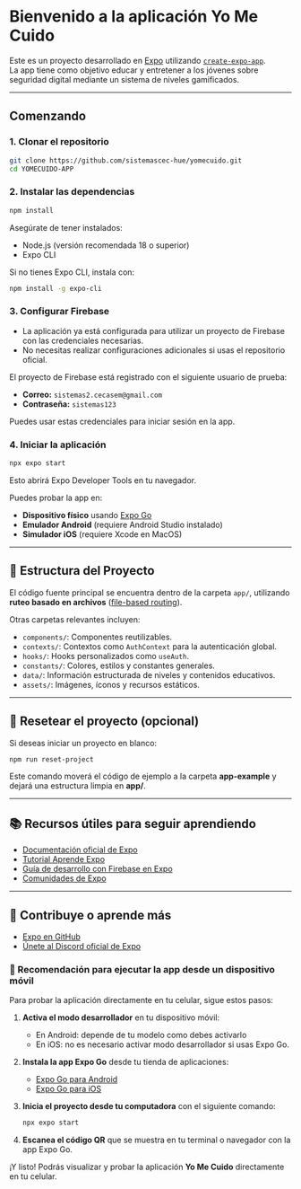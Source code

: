 
# Bienvenido a la aplicación **Yo Me Cuido**

Este es un proyecto desarrollado en [Expo](https://expo.dev) utilizando [`create-expo-app`](https://www.npmjs.com/package/create-expo-app).  
La app tiene como objetivo educar y entretener a los jóvenes sobre seguridad digital mediante un sistema de niveles gamificados.

---

## Comenzando

### 1. Clonar el repositorio

```bash
git clone https://github.com/sistemascec-hue/yomecuido.git
cd YOMECUIDO-APP
```

### 2. Instalar las dependencias

```bash
npm install
```

Asegúrate de tener instalados:
- Node.js (versión recomendada 18 o superior)
- Expo CLI

Si no tienes Expo CLI, instala con:

```bash
npm install -g expo-cli
```

### 3. Configurar Firebase

- La aplicación ya está configurada para utilizar un proyecto de Firebase con las credenciales necesarias.
- No necesitas realizar configuraciones adicionales si usas el repositorio oficial.

El proyecto de Firebase está registrado con el siguiente usuario de prueba:

- **Correo:** `sistemas2.cecasem@gmail.com`
- **Contraseña:** `sistemas123`

Puedes usar estas credenciales para iniciar sesión en la app.

### 4. Iniciar la aplicación

```bash
npx expo start
```

Esto abrirá Expo Developer Tools en tu navegador.

Puedes probar la app en:

- **Dispositivo físico** usando [Expo Go](https://expo.dev/go)
- **Emulador Android** (requiere Android Studio instalado)
- **Simulador iOS** (requiere Xcode en MacOS)

---

## 📂 Estructura del Proyecto

El código fuente principal se encuentra dentro de la carpeta `app/`, utilizando **ruteo basado en archivos** ([file-based routing](https://docs.expo.dev/router/introduction/)).

Otras carpetas relevantes incluyen:
- `components/`: Componentes reutilizables.
- `contexts/`: Contextos como `AuthContext` para la autenticación global.
- `hooks/`: Hooks personalizados como `useAuth`.
- `constants/`: Colores, estilos y constantes generales.
- `data/`: Información estructurada de niveles y contenidos educativos.
- `assets/`: Imágenes, íconos y recursos estáticos.

---

## 🧹 Resetear el proyecto (opcional)

Si deseas iniciar un proyecto en blanco:

```bash
npm run reset-project
```

Este comando moverá el código de ejemplo a la carpeta **app-example** y dejará una estructura limpia en **app/**.

---

## 📚 Recursos útiles para seguir aprendiendo

- [Documentación oficial de Expo](https://docs.expo.dev/)
- [Tutorial Aprende Expo](https://docs.expo.dev/tutorial/introduction/)
- [Guía de desarrollo con Firebase en Expo](https://docs.expo.dev/guides/using-firebase/)
- [Comunidades de Expo](https://chat.expo.dev/)

---

## 👥 Contribuye o aprende más

- [Expo en GitHub](https://github.com/expo/expo)
- [Únete al Discord oficial de Expo](https://chat.expo.dev)


### 📱 Recomendación para ejecutar la app desde un dispositivo móvil

Para probar la aplicación directamente en tu celular, sigue estos pasos:

1. **Activa el modo desarrollador** en tu dispositivo móvil:
   - En Android: depende de tu modelo como debes activarlo
   - En iOS: no es necesario activar modo desarrollador si usas Expo Go.

2. **Instala la app Expo Go** desde tu tienda de aplicaciones:
   - [Expo Go para Android](https://play.google.com/store/apps/details?id=host.exp.exponent)
   - [Expo Go para iOS](https://apps.apple.com/app/expo-go/id982107779)

3. **Inicia el proyecto desde tu computadora** con el siguiente comando:

   ```bash
   npx expo start
   ```

4. **Escanea el código QR** que se muestra en tu terminal o navegador con la app Expo Go.

¡Y listo! Podrás visualizar y probar la aplicación **Yo Me Cuido** directamente en tu celular.  
